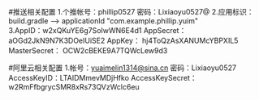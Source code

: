 #推送相关配置
1.个推帐号：phillip0527  密码：Lixiaoyu0527@
2.应用标识：build.gradle —> applicationId "com.example.phillip.yuim"   
3.AppID：w2xQKuYE6g7SoIwWN6E4d1
   AppSecret：aOGd2JkN9N7K3DOeIUiSE2
   AppKey： hj4ToQzAsXANUMcYBPXIL5
   MasterSecret： OCW2cBEKE9A7TQWcLew9d3

   
#阿里云相关配置
1.帐号：yuaimelin1314@sina.cn   密码：Lixiaoyu0527
   AccessKeyID：LTAIDMmevMDjHfko
   AccessKeySecret：w2RmFfbgrycSMR8xRs73QVzWclc6eu